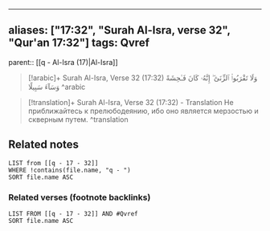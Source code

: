 
---
aliases: ["17:32", "Surah Al-Isra, verse 32", "Qur'an 17:32"]
tags: Qvref
---

parent:: [[q - Al-Isra (17)|Al-Isra]]

> [!arabic]+ Surah Al-Isra, Verse 32 (17:32)
> <span class="quran-arabic">وَلَا تَقْرَبُوا۟ ٱلزِّنَىٰٓ ۖ إِنَّهُۥ كَانَ فَـٰحِشَةً وَسَآءَ سَبِيلًا</span>
^arabic

> [!translation]+ Surah Al-Isra, Verse 32 (17:32) - Translation
> Не приближайтесь к прелюбодеянию, ибо оно является мерзостью и скверным путем.
^translation



## Related notes
```dataview
LIST from [[q - 17 - 32]]
WHERE !contains(file.name, "q - ")
SORT file.name ASC
```

### Related verses (footnote backlinks)
```dataview
LIST FROM [[q - 17 - 32]] AND #Qvref
SORT file.name ASC
```


